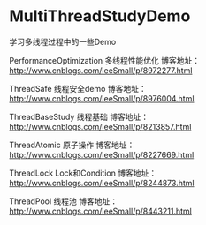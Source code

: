 # MultiThreadStudyDemo
学习多线程过程中的一些Demo

PerformanceOptimization 多线程性能优化 博客地址：http://www.cnblogs.com/leeSmall/p/8972277.html  

ThreadSafe 线程安全demo 博客地址：http://www.cnblogs.com/leeSmall/p/8976004.html  

ThreadBaseStudy 线程基础 博客地址：http://www.cnblogs.com/leeSmall/p/8213857.html  

ThreadAtomic 原子操作 博客地址：http://www.cnblogs.com/leeSmall/p/8227669.html  

ThreadLock Lock和Condition 博客地址：http://www.cnblogs.com/leeSmall/p/8244873.html  

ThreadPool 线程池 博客地址：http://www.cnblogs.com/leeSmall/p/8443211.html  